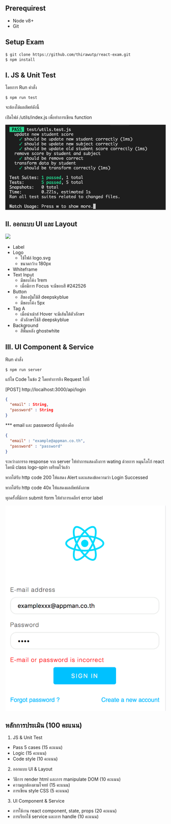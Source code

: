 ## Prerequirest

- Node v8+
- Git

## Setup Exam

```
$ git clone https://github.com/thirawutp/react-exam.git
$ npm install
```

## I. JS & Unit Test

โดยการ Run คำสั่ง

```
$ npm run test 
```

จะต้องได้ผลลัพท์ดังนี้ 

เปิดไฟล์ /utils/index.js เพื่อทำการเขียน function 

![](screenshots/pass-test.png)


## II.  ออกแบบ UI และ Layout

![](screenshots/ui-layout.gif)

- Label
- Logo
  -  ใช้ไฟล์ logo.svg
  - ขนาดกว้าง 180px
- Whiteframe
- Text Input
  - มีขอบโค้ง 1rem
  - เมื่อมีการ Focus จะมีขอบสี #242526
- Button
  - สีของปุ่มใช้สี deepskyblue
  - มีขอบโค้ง  5px
- Tag A
  - เมื่อนำเม้าส์ Hover จะมีเส้นใต้ตัวอักษร
  - ตัวอักษรใช้สี deepskyblue
- Background
  - สีพื้นหลัง ghostwhite    


## III. UI Component & Service

Run คำสั่ง 

```
$ npm run server
```

แก้ไข Code ในข้อ 2 โดยทำการยิง Request ไปที่

 [POST] http://localhost:3000/api/login 

```json
{
  "email" : String,
  "password" : String
}
```


*** email และ password ที่ถูกต้องคือ
```json
{
  "email" : "example@appman.co.th",
  "password" : "password"
}
```

ระหว่างการรอ response จาก server ให้ทำการแสดงถึงการ wating ด้วยการ หมุนโลโก้ react โดยมี class logo-spin เตรียมไว้แล้ว

หากได้รับ http code 200 ให้แสดง Alert และแสดงข้อความว่า Login Successed

หากได้รับ http code 40x ให้แสดงผลลัพท์ดังภาพ

ทุกครั้งที่มีการ submit form ให้ทำการเคลียร์ error label

![](screenshots/login-error.png)


## หลักการประเมิน (100 คะแนน)

1. JS & Unit Test
- Pass 5 cases (15 คะแนน)
- Logic (15 คะแนน)
- Code style (10 คะแนน)

2. ออกแบบ UI & Layout
- วิธีการ render html และการ manipulate DOM (10 คะแนน)
- ความถูกต้องตามโจทย์ (15 คะแนน)
- การเขียน style CSS (5 คะแนน)

3. UI Component & Service
- การใช้งาน react component, state, props (20 คะแนน)
- การเรียกใช้ service และการ handle (10 คะแนน)